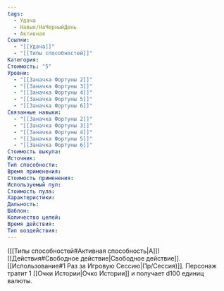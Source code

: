 ```yaml
---
tags:
  - Удача
  - Навык/НаЧерныйДень
  - Активная
Ссылки:
  - "[[Удача]]"
  - "[[Типы способностей]]"
Категория: 
Стоимость: "5"
Уровни:
  - "[[Заначка Фортуны 2]]"
  - "[[Заначка Фортуны 3]]"
  - "[[Заначка Фортуны 4]]"
  - "[[Заначка Фортуны 5]]"
  - "[[Заначка Фортуны 6]]"
Связанные навыки:
  - "[[Заначка Фортуны 2]]"
  - "[[Заначка Фортуны 3]]"
  - "[[Заначка Фортуны 4]]"
  - "[[Заначка Фортуны 5]]"
  - "[[Заначка Фортуны 6]]"
Стоимость выкупа:
Источник:
Тип способности:
Время применения:
Стоимость применения:
Используемый пул:
Стоимость пула:
Характеристики:
Дальность:
Шаблон:
Количество целей:
Время действия:
Тип воздействия:
---
```

([[Типы способностей#Активная способность|А]]) [[Действия#Свободное действие|Свободное действие]]. [[Использование#1 Раз за Игровую Сессию|(1р/Сессия)]]. Персонаж тратит 1 [[Очки Истории|Очко Истории]] и получает d100 единиц валюты. 